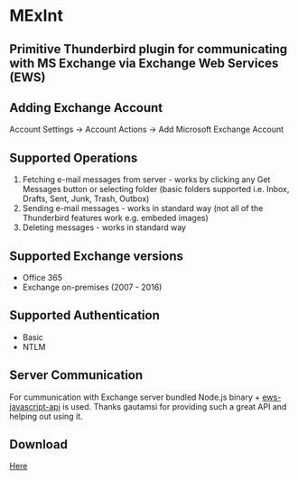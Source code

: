 # MExInt

## Primitive Thunderbird plugin for communicating with MS Exchange via Exchange Web Services (EWS)

## Adding Exchange Account
Account Settings -> Account Actions -> Add Microsoft Exchange Account

## Supported Operations
1. Fetching e-mail messages from server - works by clicking any Get Messages button or selecting folder (basic folders supported i.e. Inbox, Drafts, Sent, Junk, Trash, Outbox)
2. Sending e-mail messages - works in standard way (not all of the Thunderbird features work e.g. embeded images)
3. Deleting messages - works in standard way

## Supported Exchange versions
* Office 365
* Exchange on-premises (2007 - 2016)

## Supported Authentication
* Basic
* NTLM

## Server Communication
For cummunication with Exchange server bundled Node.js binary + [ews-javascript-api](https://github.com/gautamsi/ews-javascript-api) is used. Thanks gautamsi for providing such a great API and helping out using it.

## Download
[Here](https://github.com/guderkar/MExInt/tree/master/xpi)
